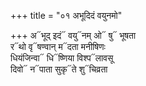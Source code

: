 +++
title = "०१ अभूदिदं वयुनमो"

+++
अ᳓भूद् इदं᳓ वयु᳓नम् ओ᳓ षु᳓ भूषता  
र᳓थो वृ᳓षण्वान् म᳓दता मनीषिणः  
धियंजिन्वा᳓ धि᳓ष्णिया विश्प᳓लावसू  
दिवो᳓ न᳓पाता सुकृ᳓ते शु᳓चिव्रता